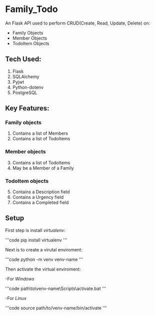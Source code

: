 # Family_Todo

An Flask API used to perform 
CRUD(Create, Read, Update, Delete) on:
- Family Objects
- Member Objects
- TodoItem Objects

## Tech Used:

1. Flask
2. SQLAlchemy
3. Pyjwt
4. Python-dotenv
5. PostgreSQL

## Key Features:

### Family objects

1. Contains a list of Members
2. Contains a list of TodoItems

### Member objects 

3. Contains a list of TodoItems
4. May be a Member of a Family
 
### TodoItem objects 

5. Contains a Description field
6. Contains a Urgency field
7. Contains a Completed field

## Setup

First step is install *virtualenv*:

'''code
pip install virtualenv
'''

Next is to create a virutal enviroment:

'''code
python -m venv venv-name
'''

Then activate the virtual enviroment:

-For *Windows*

'''code
path\to\venv-name\Scripts\activate.bat
'''

-For *Linux*

'''code
source path/to/venv-name/bin/activate
'''












